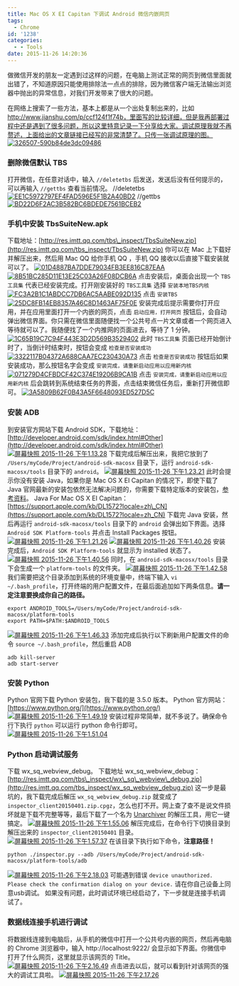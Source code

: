 ```yaml
---
title: Mac OS X EI Capitan 下调试 Android 微信内嵌网页
tags:
  - Chrome
id: '1238'
categories:
  - - Tools
date: 2015-11-26 14:20:36
---
```


做微信开发的朋友一定遇到过这样的问题，在电脑上测试正常的网页到微信里面就出错了，不知道原因只能使用排除法一点点的排除，因为微信客户端无法输出浏览器中抛出的异常信息，对我们开发带来了很大的问题。
<!-- more -->
在网络上搜索了一些方法，基本上都是从一个出处复制出来的，比如 http://www.jianshu.com/p/ccf124f1f74b，里面写的比较详细，但是我再部署过程中还是遇到了很多问题，所以这里特意记录一下分享给大家。调试原理我就不再赘述，上面给出的文章链接已经写的非常清楚了。只传一张调试原理的图。 [![326507-590b84de3dc09486](/images/2015/11/326507-590b84de3dc09486-300x90.png)](/images/2015/11/326507-590b84de3dc09486.png)

### 删除微信默认 TBS

打开微信，在任意对话中，输入 `//deletetbs` 后发送，发送后没有任何提示的，可以再输入 `//gettbs` 查看当前情况。 //deletetbs [![EE1C5972797EF4FAD596E5F1B2A40BD2](/images/2015/11/EE1C5972797EF4FAD596E5F1B2A40BD2-169x300.jpg)](/images/2015/11/EE1C5972797EF4FAD596E5F1B2A40BD2.jpg) //gettbs [![BD22D6F2AC3B582BC6BDEDE7561BCEB2](/images/2015/11/BD22D6F2AC3B582BC6BDEDE7561BCEB2-169x300.jpg)](/images/2015/11/BD22D6F2AC3B582BC6BDEDE7561BCEB2.jpg)

### 手机中安装 TbsSuiteNew.apk

下载地址：[http://res.imtt.qq.com/tbs\_inspect/TbsSuiteNew.zip](http://res.imtt.qq.com/tbs_inspect/TbsSuiteNew.zip) 你可以在 Mac 上下载好并解压出来，然后用 Mac QQ 给你手机 QQ ，手机 QQ 接收以后直接下载安装就可以了。 [![01D4887BA7DDE79034FB3EE816C87EAA](/images/2015/11/01D4887BA7DDE79034FB3EE816C87EAA-169x300.jpg)](/images/2015/11/01D4887BA7DDE79034FB3EE816C87EAA.jpg) [![8B51BC285D11E13E25C03A26F08DCB6A](/images/2015/11/8B51BC285D11E13E25C03A26F08DCB6A-169x300.png)](/images/2015/11/8B51BC285D11E13E25C03A26F08DCB6A.png) 点击安装后，桌面会出现一个 `TBS工具集` 代表已经安装完成。打开刚安装好的 `TBS工具集` 选择 `安装本地TBS内核` [![FC3A2B1C1ABDCC7DB6AC5AABE092D135](/images/2015/11/FC3A2B1C1ABDCC7DB6AC5AABE092D135-169x300.jpg)](/images/2015/11/FC3A2B1C1ABDCC7DB6AC5AABE092D135.jpg) 点击 `安装TBS` [![25DC8FB14EB8357A46C8D1463AF75F0E](/images/2015/11/25DC8FB14EB8357A46C8D1463AF75F0E-169x300.jpg)](/images/2015/11/25DC8FB14EB8357A46C8D1463AF75F0E.jpg) 安装完成后提示需要你打开应用，并在应用里面打开一个内嵌的网页，点击 `启动应用，打开网页` 按钮后，会自动弹出微信界面。你只需在微信里面随便找一个公共号点一片文章或者一个网页进入等待就可以了。我随便找了一个内推网的页面进去，等待了 1 分钟。 [![1C65B19C7C94F443E3D2D569B3529402](/images/2015/11/1C65B19C7C94F443E3D2D569B3529402-169x300.jpg)](/images/2015/11/1C65B19C7C94F443E3D2D569B3529402.jpg) 此时 `TBS工具集` 页面已经开始倒计时了，当倒计时结束时，按钮会变成 `检查是否安装成功` [![3322117B04372A688CAA7EC230430A73](/images/2015/11/3322117B04372A688CAA7EC230430A73-169x300.jpg)](/images/2015/11/3322117B04372A688CAA7EC230430A73.jpg) 点击 `检查是否安装成功` 按钮后如果安装成功，那么按钮名字会变成 `安装完成，请重新启动应用以应用新内核` [![071279D4CFBDCF42C374E19206B9CA1B](/images/2015/11/071279D4CFBDCF42C374E19206B9CA1B-169x300.jpg)](/images/2015/11/071279D4CFBDCF42C374E19206B9CA1B.jpg) 点击 `安装完成，请重新启动应用以应用新内核` 后会跳转到系统结束任务的界面，点击结束微信任务后，重新打开微信即可。 [![3A5809B62F0B43A5F6648093ED527D5C](/images/2015/11/3A5809B62F0B43A5F6648093ED527D5C-169x300.jpg)](/images/2015/11/3A5809B62F0B43A5F6648093ED527D5C.jpg)

### 安装 ADB

到安装官方网站下载 Android SDK，下载地址：[http://developer.android.com/sdk/index.html#Other](http://developer.android.com/sdk/index.html#Other) [![屏幕快照 2015-11-26 下午1.13.28](/images/2015/11/屏幕快照-2015-11-26-下午1.13.28-300x157.png)](/images/2015/11/屏幕快照-2015-11-26-下午1.13.28.png) 下载完成后解压出来，我把它放到了 `/Users/myCode/Project/android-sdk-macosx` 目录下，运行 `android-sdk-macosx/tools` 目录下的 `android`。 [![屏幕快照 2015-11-26 下午1.23.21](/images/2015/11/屏幕快照-2015-11-26-下午1.23.21-300x252.png)](/images/2015/11/屏幕快照-2015-11-26-下午1.23.21.png) 此时会提示你没有安装 Java，如果你是 Mac OS X EI Capitan 的情况下，即使下载了 Java 官网最新的安装包依然无法解决问题的，你需要下载特定版本的安装包，[参考资料](https://www.java.com/en/download/faq/yosemite_java.xml)。 Java For Mac OS X EI Capitan：[https://support.apple.com/kb/DL1572?locale=zh\_CN](https://support.apple.com/kb/DL1572?locale=zh_CN) 下载完 Java 安装，然后再运行 `android-sdk-macosx/tools` 目录下的 `android` 会弹出如下界面。选择 `Android SDK Platform-tools` 并点击 Install Packages 按钮。 [![屏幕快照 2015-11-26 下午1.21.26](/images/2015/11/屏幕快照-2015-11-26-下午1.21.26-300x226.png)](/images/2015/11/屏幕快照-2015-11-26-下午1.21.26.png) [![屏幕快照 2015-11-26 下午1.40.26](/images/2015/11/屏幕快照-2015-11-26-下午1.40.26-300x227.png)](/images/2015/11/屏幕快照-2015-11-26-下午1.40.26.png) 安装完成后，`Android SDK Platform-tools` 就显示为 installed 状态了。 [![屏幕快照 2015-11-26 下午1.40.56](/images/2015/11/屏幕快照-2015-11-26-下午1.40.56-300x226.png)](/images/2015/11/屏幕快照-2015-11-26-下午1.40.56.png) 同时，在 `android-sdk-macosx/tools` 目录下会生成一个 `platform-tools` 的文件夹。 [![屏幕快照 2015-11-26 下午1.42.58](/images/2015/11/屏幕快照-2015-11-26-下午1.42.58-300x51.png)](/images/2015/11/屏幕快照-2015-11-26-下午1.42.58.png) 我们需要把这个目录添加到系统的环境变量中，终端下输入 `vi ~/.bash_profile`，打开终端的用户配置文件，在最后面追加如下两条信息。**请一定注意要换成你自己的路径。**

```
export ANDROID_TOOLS=/Users/myCode/Project/android-sdk-macosx/platform-tools
export PATH=$PATH:$ANDROID_TOOLS
```

[![屏幕快照 2015-11-26 下午1.46.33](/images/2015/11/屏幕快照-2015-11-26-下午1.46.33-300x160.png)](/images/2015/11/屏幕快照-2015-11-26-下午1.46.33.png) 添加完成后执行以下刷新用户配置文件的命令 `source ~/.bash_profile`，然后重启 ADB

```
adb kill-server
adb start-server
```

### 安装 Python

Python 官网下载 Python 安装包，我下载的是 3.5.0 版本。 Python 官方网站：[https://www.python.org/](https://www.python.org/) [![屏幕快照 2015-11-26 下午1.49.19](/images/2015/11/屏幕快照-2015-11-26-下午1.49.19-300x152.png)](/images/2015/11/屏幕快照-2015-11-26-下午1.49.19.png) 安装过程非常简单，就不多说了。确保命令行下执行 `python` 可以运行 python 命令行即可。 [![屏幕快照 2015-11-26 下午1.51.04](/images/2015/11/屏幕快照-2015-11-26-下午1.51.04-300x51.png)](/images/2015/11/屏幕快照-2015-11-26-下午1.51.04.png)

### Python 启动调试服务

下载 wx\_sq\_webview\_debug。 下载地址 wx\_sq\_webview\_debug：[http://res.imtt.qq.com/tbs\_inspect/wx\_sq\_webview\_debug.zip](http://res.imtt.qq.com/tbs_inspect/wx_sq_webview_debug.zip) 这一步是最坑的，我下载完成后解压 `wx_sq_webview_debug.zip` 就变成了 `inspector_client20150401.zip.cpgz`，怎么也打不开。网上查了查不是说文件损坏就是下载不完整等等，最后下载了一个名为 [Unarchiver](https://itunes.apple.com/cn/app/the-unarchiver/id425424353?mt=12) 的解压工具，用它一键搞定。 [![屏幕快照 2015-11-26 下午1.55.06](/images/2015/11/屏幕快照-2015-11-26-下午1.55.06-300x141.png)](/images/2015/11/屏幕快照-2015-11-26-下午1.55.06.png) 解压完成后，在命令行下切换目录到解压出来的 `inspector_client20150401` 目录。 [![屏幕快照 2015-11-26 下午1.57.37](/images/2015/11/屏幕快照-2015-11-26-下午1.57.37-300x79.png)](/images/2015/11/屏幕快照-2015-11-26-下午1.57.37.png) 在该目录下执行如下命令，**注意路径！**

```
python ./inspector.py --adb /Users/myCode/Project/android-sdk-macosx/platform-tools/adb
```

[![屏幕快照 2015-11-26 下午2.18.03](/images/2015/11/屏幕快照-2015-11-26-下午2.18.03-300x69.png)](/images/2015/11/屏幕快照-2015-11-26-下午2.18.03.png) 可能遇到错误 `device unauthorized. Please check the confirmation dialog on your device.` 请在你自己设备上同意usb调试。 如果没有问题，此时调试环境已经启动了，下一步就是连接手机调试了。

### 数据线连接手机进行调试

将数据线连接到电脑后，从手机的微信中打开一个公共号内嵌的网页，然后再电脑的 Chrome 浏览器中，输入 http://localhost:9222/ 会显示如下界面。你微信中打开了什么网页，这里就显示该网页的 Title。 [![屏幕快照 2015-11-26 下午2.16.49](/images/2015/11/屏幕快照-2015-11-26-下午2.16.49-300x142.png)](/images/2015/11/屏幕快照-2015-11-26-下午2.16.49.png) 点击进去以后，就可以看到针对该网页的强大的调试工具啦。 [![屏幕快照 2015-11-26 下午2.17.26](/images/2015/11/屏幕快照-2015-11-26-下午2.17.26-1024x484.png)](/images/2015/11/屏幕快照-2015-11-26-下午2.17.26.png)